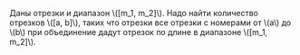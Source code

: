 Даны отрезки и диапазон \\([m_1, m_2]\\). Надо найти количество отрезков \\([a, b]\\), таких что отрезки все отрезки с номерами от \\(a\\) до \\(b\\) при объединение дадут отрезок по длине в диапазоне \\([m_1, m_2]\\).